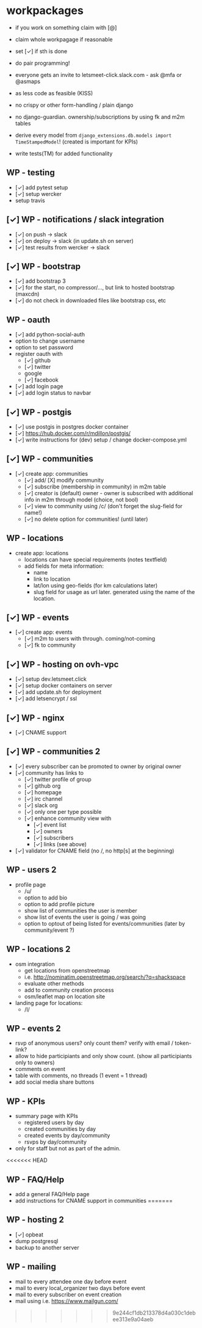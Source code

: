 # workpackages

- if you work on something claim with [@<handle>]
- claim whole workpagage if reasonable
- set [✓] if sth is done
- do pair programming!
- everyone gets an invite to letsmeet-click.slack.com - ask @mfa or @asmaps

- as less code as feasible (KISS)
- no crispy or other form-handling / plain django
- no django-guardian. ownership/subscriptions by using fk and m2m tables
- derive every model from `django_extensions.db.models import TimeStampedModel`! (created is important for KPIs)
- write tests(TM) for added functionality

## WP - testing

- [✓] add pytest setup
- [✓] setup wercker
- setup travis

## [✓] WP - notifications / slack integration

- [✓] on push -> slack
- [✓] on deploy -> slack (in update.sh on server)
- [✓] test results from wercker -> slack

## [✓] WP - bootstrap

- [✓] add bootstrap 3
- [✓] for the start, no compressor/..., but link to hosted bootstrap (maxcdn)
- [✓] do not check in downloaded files like bootstrap css, etc

## WP - oauth

- [✓] add python-social-auth
- option to change username
- option to set password
- register oauth with
  - [✓] github
  - [✓] twitter
  - google
  - [✓] facebook
- [✓] add login page
- [✓] add login status to navbar

## [✓] WP - postgis

- [✓] use postgis in postgres docker container
- [✓] https://hub.docker.com/r/mdillon/postgis/
- [✓] write instructions for (dev) setup / change docker-compose.yml

## [✓] WP - communities

- [✓] create app: communities
  - [✓] add/ [X] modify community
  - [✓] subscribe (membership in community) in m2m table
  - [✓] creator is (default) owner - owner is subscribed with additional info in m2m through model (choice, not bool)
  - [✓] view to community using /c/<slug> (don't forget the slug-field for name!)
  - [✓] no delete option for communities! (until later)

## WP - locations

- create app: locations
  - locations can have special requirements (notes textfield)
  - add fields for meta information:
    - name
    - link to location
    - lat/lon using geo-fields (for km calculations later)
    - slug field for usage as url later. generated using the name of the location.

## [✓] WP - events

- [✓] create app: events
  - [✓] m2m to users with through. coming/not-coming
  - [✓] fk to community

## [✓] WP - hosting on ovh-vpc

- [✓] setup dev.letsmeet.click
- [✓] setup docker containers on server
- [✓] add update.sh for deployment
- [✓] add letsencrypt / ssl

## [✓] WP - nginx

- [✓] CNAME support

## [✓] WP - communities 2

- [✓] every subscriber can be promoted to owner by original owner
- [✓] community has links to
  - [✓] twitter profile of group
  - [✓] github org
  - [✓] homepage
  - [✓] irc channel
  - [✓] slack org
  - [✓] only one per type possible
  - [✓] enhance community view with
    - [✓] event list
    - [✓] owners
    - [✓] subscribers
    - [✓] links (see above)
- [✓] validator for CNAME field (no /, no http[s] at the beginning)

## WP - users 2

- profile page
  - /u/<username>
  - option to add bio
  - option to add profile picture
  - show list of communities the user is member
  - show list of events the user is going / was going
  - option to optout of being listed for events/communities (later by community/event ?)

## WP - locations 2

- osm integration
  - get locations from openstreetmap
  - i.e. http://nominatim.openstreetmap.org/search/?q=shackspace
  - evaluate other methods
  - add to community creation process
  - osm/leaflet map on location site
- landing page for locations:
  - /l/<slug>

## WP - events 2

- rsvp of anonymous users? only count them? verify with email / token-link?
- allow to hide participiants and only show count. (show all participiants only to owners)
- comments on event
- table with comments, no threads (1 event = 1 thread)
- add social media share buttons

## WP - KPIs

- summary page with KPIs
  - registered users by day
  - created communities by day
  - created events by day/community
  - rsvps by day/community
- only for staff but not as part of the admin.

<<<<<<< HEAD
## WP - FAQ/Help

- add a general FAQ/Help page
- add instructions for CNAME support in communities
=======
## WP - hosting 2

- [✓] opbeat
- dump postgresql
- backup to another server

## WP - mailing

- mail to every attendee one day before event
- mail to every local_organizer two days before event
- mail to every subscriber on event creation
- mail using i.e. https://www.mailgun.com/
>>>>>>> 9e244cf1db213378d4a030c1debee313e9a04aeb
